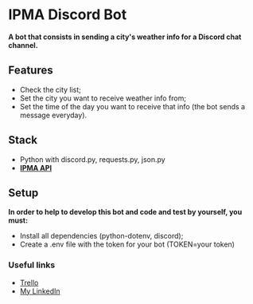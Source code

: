 # IPMA Discord Bot
**A bot that consists in sending a city's weather info for a Discord chat channel.** 

## Features
- Check the city list;
- Set the city you want to receive weather info from;
- Set the time of the day you want to receive that info (the bot sends a message everyday).

## Stack
- Python with discord.py, requests.py, json.py
- **[IPMA API](https://api.ipma.pt/)**

## Setup
**In order to help to develop this bot and code and test by yourself, you must:**  
- Install all dependencies (python-dotenv, discord);
- Create a .env file with the token for your bot (TOKEN=your token)

### Useful links
- [Trello](https://trello.com/b/caa0Op4o/ipma-discord-bot)
- [My LinkedIn](https://www.linkedin.com/in/duarteribeiromelo/)


